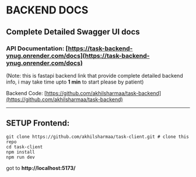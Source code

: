 # BACKEND DOCS
## Complete Detailed Swagger UI docs 

### **API Documentation**: [https://task-backend-ynug.onrender.com/docs](https://task-backend-ynug.onrender.com/docs)

(Note: this is fastapi backend link that provide complete detailed backend info, i may take time upto **1 min** to start please by patient) 


Backend Code: [https://github.com/akhilsharmaa/task-backend](https://github.com/akhilsharmaa/task-backend)

--- 


## SETUP Frontend:  
```
git clone https://github.com/akhilsharmaa/task-client.git # clone this repo
cd task-client 
npm install 
npm run dev
```

got to **http://localhost:5173/**